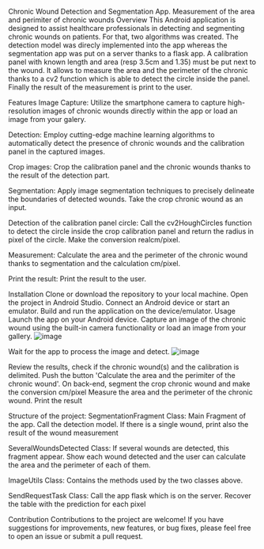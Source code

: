 Chronic Wound Detection and Segmentation App. Measurement of the area and perimiter of chronic wounds
Overview
This Android application is designed to assist healthcare professionals in detecting and segmenting chronic wounds on patients. For that, two algorithms was created. The detection model was direcly implemented into the app whereas the segmentation app was put on a server thanks to a flask app.
A calibration panel with known length and area (resp 3.5cm and 1.35) must be put next to the wound. It allows to measure the area and the perimeter of the chronic thanks to a cv2 function which is able to detect the circle inside the panel. Finally the result of the measurement is print to the user. 

Features
Image Capture: Utilize the smartphone camera to capture high-resolution images of chronic wounds directly within the app or load an image from your galery.

Detection: Employ cutting-edge machine learning algorithms to automatically detect the presence of chronic wounds and the calibration panel in the captured images.

Crop images: Crop the calibration panel and the chronic wounds thanks to the result of the detection part.

Segmentation: Apply image segmentation techniques to precisely delineate the boundaries of detected wounds. Take the crop chronic wound as an input. 

Detection of the calibration panel circle: Call the cv2HoughCircles function to detect the circle inside the crop calibration panel and return the radius in pixel of the circle. Make the conversion realcm/pixel.

Measurement: Calculate the area and the perimeter of the chronic wound thanks to segmentation and the calculation cm/pixel.

Print the result: Print the result to the user.

Installation
Clone or download the repository to your local machine.
Open the project in Android Studio.
Connect an Android device or start an emulator.
Build and run the application on the device/emulator.
Usage
Launch the app on your Android device.
Capture an image of the chronic wound using the built-in camera functionality or load an image from your gallery.
![image](https://github.com/Maelinou61/segmentation_app2/assets/157109478/372f690a-9d8a-4e13-b759-dafde050f20a)

Wait for the app to process the image and detect.
![image](https://github.com/Maelinou61/segmentation_app2/assets/157109478/f63a63df-7f7c-4d16-924c-ada3ce03d614)

Review the results, check if the chronic wound(s) and the calibration is delimited.
Push the button 'Calculate the area and the perimiter of the chronic wound'. On back-end, segment the crop chronic wound and make the conversion cm/pixel
Measure the area and the perimeter of the chronic wound.
Print the result


Structure of the project:
SegmentationFragment Class: Main Fragment of the app. Call the detection model. If there is a single wound, print also the result of the wound measurement

SeveralWoundsDetected Class: If several wounds are detected, this fragment appear. Show each wound detected and the user can calculate the area and the perimeter of each of them.

ImageUtils Class: Contains the methods used by the two classes above. 

SendRequestTask Class: Call the app flask which is on the server. Recover the table with the prediction for each pixel

Contribution
Contributions to the project are welcome! If you have suggestions for improvements, new features, or bug fixes, please feel free to open an issue or submit a pull request.
